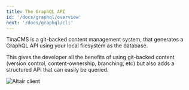 ```yaml
---
title: The GraphQL API
id: '/docs/graphql/overview'
next: '/docs/graphql/cli'
---
```


TinaCMS is a git-backed content management system, that generates a GraphQL API using your local filesystem as the database.

This gives the developer all the benefits of using git-backed content (version control, content-ownership, branching, etc) but also adds a structured API that can easily be queried.

![Altair client](/gif/altair_doc.gif)

